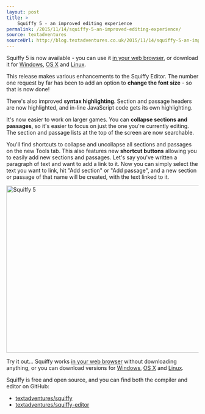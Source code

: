 ```yaml
---
layout: post
title: >
    Squiffy 5 - an improved editing experience
permalink: /2015/11/14/squiffy-5-an-improved-editing-experience/
source: textadventures
sourceUrl: http://blog.textadventures.co.uk/2015/11/14/squiffy-5-an-improved-editing-experience/
---
```

Squiffy 5 is now available - you can use it <a href="http://textadventures.co.uk/squiffy/editor">in your web browser</a>, or download it for <a href="https://github.com/textadventures/squiffy-editor/releases/download/v5.0/Squiffy.5.0.Windows.exe">Windows</a>, <a href="https://github.com/textadventures/squiffy-editor/releases/download/v5.0/Squiffy.5.0.OS.X.dmg">OS X</a> and <a href="https://github.com/textadventures/squiffy-editor/releases/download/v5.0/Squiffy.5.0.Linux.zip">Linux</a>.

This release makes various enhancements to the Squiffy Editor. The number one request by far has been to add an option to <strong>change the font size</strong> - so that is now done!

There's also improved <strong>syntax highlighting</strong>. Section and passage headers are now highlighted, and in-line JavaScript code gets its own highlighting.

It's now easier to work on larger games. You can <strong>collapse sections and passages</strong>, so it's easier to focus on just the one you're currently editing. The section and passage lists at the top of the screen are now searchable.

You'll find shortcuts to collapse and uncollapse all sections and passages on the new Tools tab. This also features new <strong>shortcut buttons</strong> allowing you to easily add new sections and passages. Let's say you've written a paragraph of text and want to add a link to it. Now you can simply select the text you want to link, hit "Add section" or "Add passage", and a new section or passage of that name will be created, with the text linked to it.

<img class="aligncenter size-large wp-image-2635" src="/images/2015/textadventuresblog.files.wordpress.com-2015-11-screen-shot-2015-11-14-at-18-35-00.png" alt="Squiffy 5" width="625" height="437" />

Try it out... Squiffy works <a href="http://textadventures.co.uk/squiffy/editor">in your web browser</a> without downloading anything, or you can download versions for <a href="https://github.com/textadventures/squiffy-editor/releases/download/v5.0/Squiffy.5.0.Windows.exe">Windows</a>, <a href="https://github.com/textadventures/squiffy-editor/releases/download/v5.0/Squiffy.5.0.OS.X.dmg">OS X</a> and <a href="https://github.com/textadventures/squiffy-editor/releases/download/v5.0/Squiffy.5.0.Linux.zip">Linux</a>.

Squiffy is free and open source, and you can find both the compiler and editor on GitHub:
<ul>
	<li><a href="https://github.com/textadventures/squiffy">textadventures/squiffy</a></li>
	<li><a href="https://github.com/textadventures/squiffy-editor">textadventures/squiffy-editor</a></li>
</ul>
